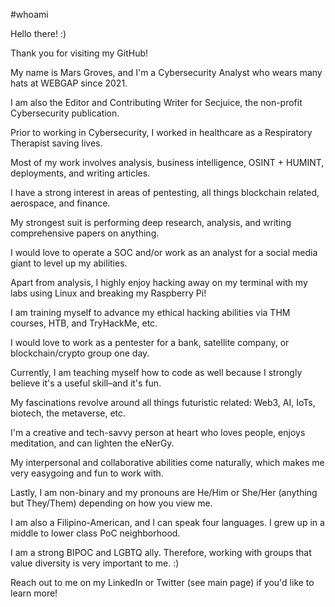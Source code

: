 #whoami

Hello there! :)

Thank you for visiting my GitHub!


My name is Mars Groves, and I'm a Cybersecurity Analyst who wears many hats at WEBGAP since 2021. 

I am also the Editor and Contributing Writer for Secjuice, the non-profit Cybersecurity publication.

Prior to working in Cybersecurity, I worked in healthcare as a Respiratory Therapist saving lives.


Most of my work involves analysis, business intelligence, OSINT + HUMINT, deployments, and writing articles.

I have a strong interest in areas of pentesting, all things blockchain related, aerospace, and finance. 

My strongest suit is performing deep research, analysis, and writing comprehensive papers on anything.

I would love to operate a SOC and/or work as an analyst for a social media giant to level up my abilities.


Apart from analysis, I highly enjoy hacking away on my terminal with my labs using Linux and breaking my Raspberry Pi!

I am training myself to advance my ethical hacking abilities via THM courses, HTB, and TryHackMe, etc.

I would love to work as a pentester for a bank, satellite company, or blockchain/crypto group one day.

Currently, I am teaching myself how to code as well because I strongly believe it's a useful skill–and it's fun. 


My fascinations revolve around all things futuristic related: Web3, AI, IoTs, biotech, the metaverse, etc.

I'm a creative and tech-savvy person at heart who loves people, enjoys meditation, and can lighten the eNerGy.

My interpersonal and collaborative abilities come naturally, which makes me very easygoing and fun to work with.


Lastly, I am non-binary and my pronouns are He/Him or She/Her (anything but They/Them) depending on how you view me.

I am also a Filipino-American, and I can speak four languages. I grew up in a middle to lower class PoC neighborhood.

I am a strong BIPOC and LGBTQ ally. Therefore, working with groups that value diversity is very important to me. :)



Reach out to me on my LinkedIn or Twitter (see main page) if you'd like to learn more! 




